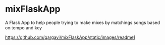 # mixFlaskApp
A Flask App to help people trying to make mixes by matchings 
songs based on tempo and key 

https://github.com/gargavi/mixFlaskApp/static/images/readme1
